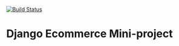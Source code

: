 [![Build Status](https://travis-ci.org/Sarani1612/django-ecommerce.svg?branch=master)](https://travis-ci.org/Sarani1612/django-ecommerce)

# Django Ecommerce Mini-project